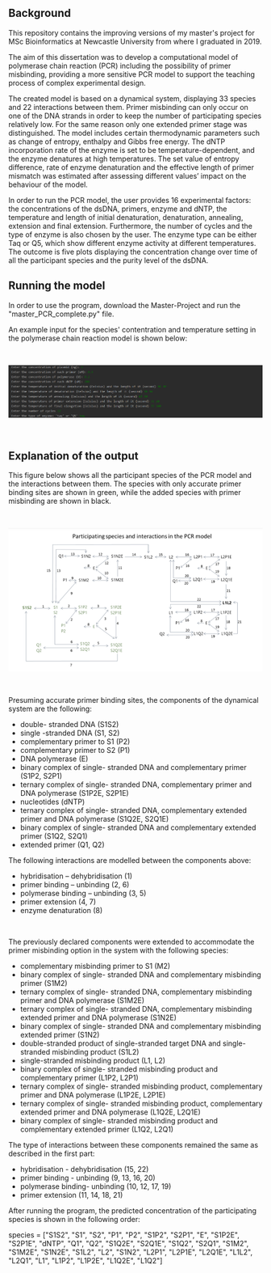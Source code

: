 ## Background

This repository contains the improving versions of my master's project for MSc Bioinformatics at Newcastle University from where I graduated in 2019.

The aim of this dissertation was to develop a computational model of polymerase chain reaction (PCR) including the possibility of primer misbinding, providing a more sensitive PCR model to support the teaching process of complex experimental design.

The created model is based on a dynamical system, displaying 33 species and 22 interactions between them. Primer misbinding can only occur on one of the DNA strands in order to keep the number of participating species relatively low. For the same reason only one extended primer stage was distinguished. The model includes certain thermodynamic parameters such as change of entropy, enthalpy and Gibbs free energy. The dNTP incorporation rate of the enzyme is set to be temperature-dependent, and the enzyme denatures at high temperatures. The set value of entropy difference, rate of enzyme denaturation and the effective length of primer mismatch was estimated after assessing different values’ impact on the behaviour of the model.

In order to run the PCR model, the user provides 16 experimental factors: the concentrations of the dsDNA, primers, enzyme and dNTP, the temperature and length of initial denaturation, denaturation, annealing, extension and final extension. Furthermore, the number of cycles and the type of enzyme is also chosen by the user. The enzyme type can be either Taq or Q5, which show different enzyme activity at different temperatures. The outcome is five plots displaying the concentration change over time of all the participant species and the purity level of the dsDNA. 


## Running the model

In order to use the program, download the Master-Project and run the "master_PCR_complete.py" file.

An example input for the species' contentration and temperature setting in the polymerase chain reaction model is shown below:

<br />

![](images/Figure_Input_Data.png)

<br />


## Explanation of the output


This figure below shows all the participant species of the PCR model and the interactions between them. The species with only accurate primer binding sites are shown in green, while the added species with primer misbinding are shown in black. 

<br />

![](images/Figure_Species_Interactions.PNG)

<br />

Presuming accurate primer binding sites, the components of the dynamical system are the following: 

-	double- stranded DNA (S1S2) 
- single -stranded DNA (S1, S2) 
- complementary primer to S1 (P2) 
-	complementary primer to S2 (P1)
-	DNA polymerase (E) 
-	binary complex of single- stranded DNA and complementary primer (S1P2, S2P1) 
-	ternary complex of single- stranded DNA, complementary primer and DNA polymerase (S1P2E, S2P1E) 
-	nucleotides (dNTP)
-	ternary complex of single- stranded DNA, complementary extended primer and DNA polymerase (S1Q2E, S2Q1E)
-	binary complex of single- stranded DNA and complementary extended primer (S1Q2, S2Q1) 
-	extended primer (Q1, Q2) 

The following interactions are modelled between the components above:

-	hybridisation – dehybridisation (1)
-	primer binding – unbinding (2, 6) 
-	polymerase binding – unbinding (3, 5)
-	primer extension (4, 7) 
-	enzyme denaturation (8) 


<br />

The previously declared components were extended to accommodate the primer misbinding option in the system with the following species:

-	complementary misbinding primer to S1 (M2)
-	binary complex of single- stranded DNA and complementary misbinding primer (S1M2)
-	ternary complex of single- stranded DNA, complementary misbinding primer and DNA polymerase (S1M2E)
-	ternary complex of single- stranded DNA, complementary misbinding extended primer and DNA polymerase (S1N2E)
-	binary complex of single- stranded DNA and complementary misbinding extended primer (S1N2)
-	double-stranded product of single-stranded target DNA and single-stranded misbinding product (S1L2)
-	single-stranded misbinding product (L1, L2)
-	binary complex of single- stranded misbinding product and complementary primer (L1P2, L2P1)
-	ternary complex of single- stranded misbinding product, complementary primer and DNA polymerase (L1P2E, L2P1E)
-	ternary complex of single- stranded misbinding product, complementary extended primer and DNA polymerase (L1Q2E, L2Q1E) 
-	binary complex of single- stranded misbinding product and complementary extended primer (L1Q2, L2Q1) 

The type of interactions between these components remained the same as described in the first part:

-	hybridisation - dehybridisation (15, 22)
-	primer binding - unbinding (9, 13, 16, 20)
-	polymerase binding- unbinding (10, 12, 17, 19)
-	primer extension (11, 14, 18, 21)

After running the program, the predicted concentration of the participating species is shown in the following order:

species = ["S1S2", "S1", "S2", "P1", "P2", "S1P2", "S2P1", "E", "S1P2E", "S2P1E", "dNTP", "Q1", "Q2", "S1Q2E", "S2Q1E", "S1Q2", "S2Q1", "S1M2", "S1M2E", "S1N2E", "S1L2", "L2", "S1N2", "L2P1", "L2P1E", "L2Q1E", "L1L2", "L2Q1", "L1", "L1P2", "L1P2E", "L1Q2E", "L1Q2"] 
